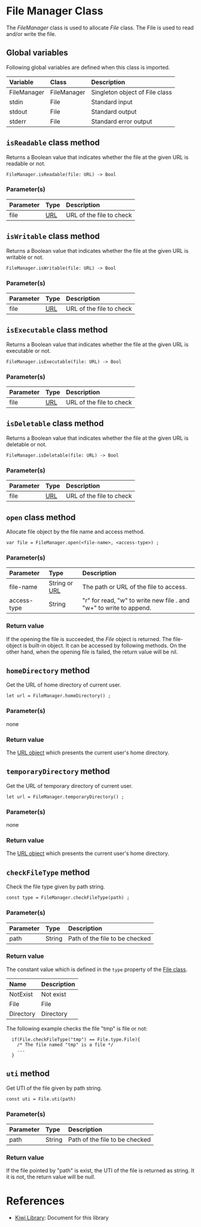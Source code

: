 # File Manager Class
The *FileManager* class is used to allocate *File* class.
The File is used to read and/or write the file.

## Global variables
Following global variables are defined when this class is imported.

|Variable   |Class  | Description                     |
|:---       |:---   |:---                             |
|FileManager  |FileManager   |Singleton object of File class   |
|stdin      |File | Standard input            |
|stdout     |File | Standard output           |
|stderr     |File | Standard error output     |

## `isReadable` class method
Returns a Boolean value that indicates whether the file at the given URL is readable or not.
````
FileManager.isReadable(file: URL) -> Bool
````

### Parameter(s)
|Parameter      |Type   |Description                    |
|:---           |:---   |:---                           |
|file           |[URL](https://github.com/steelwheels/KiwiScript/blob/master/KiwiLibrary/Document/Class/URL.md) |URL of the file to check      |

## `isWritable` class method
Returns a Boolean value that indicates whether the file at the given URL is writable or not.
````
FileManager.isWritable(file: URL) -> Bool
````

### Parameter(s)
|Parameter      |Type   |Description                    |
|:---           |:---   |:---                           |
|file           |[URL](https://github.com/steelwheels/KiwiScript/blob/master/KiwiLibrary/Document/Class/URL.md) |URL of the file to check      |

## `isExecutable` class method
Returns a Boolean value that indicates whether the file at the given URL is executable or not.
````
FileManager.isExecutable(file: URL) -> Bool
````

### Parameter(s)
|Parameter      |Type   |Description                    |
|:---           |:---   |:---                           |
|file           |[URL](https://github.com/steelwheels/KiwiScript/blob/master/KiwiLibrary/Document/Class/URL.md) |URL of the file to check      |

## `isDeletable` class method
Returns a Boolean value that indicates whether the file at the given URL is deletable or not.
````
FileManager.isDeletable(file: URL) -> Bool
````

### Parameter(s)
|Parameter      |Type   |Description                    |
|:---           |:---   |:---                           |
|file           |[URL](https://github.com/steelwheels/KiwiScript/blob/master/KiwiLibrary/Document/Class/URL.md) |URL of the file to check      |

## `open` class method
Allocate file object by the file name and access method.
````
var file = FileManager.open(<file-name>, <access-type>) ;
````
### Parameter(s)
|Parameter    |Type   |Description                    |
|:---         |:---   |:---                           |
|file-name    |String or [URL](https://github.com/steelwheels/KiwiScript/blob/master/KiwiLibrary/Document/Class/URL.md) |The path or URL of the file to access.|
|access-type  |String |"r" for read, "w" to write new file . and "w+" to write to append.|

### Return value
If the opening the file is succeeded, the *File* object is returned. The file-object is built-in object. It can be accessed by following methods. On the other hand, when the opening file is failed, the return value will be nil.

## `homeDirectory` method
Get the URL of home directory of current user.
````
let url = FileManager.homeDirectory() ;
````
### Parameter(s)
none

### Return value
The [URL object](https://github.com/steelwheels/KiwiScript/blob/master/KiwiLibrary/Document/Class/URL.md) which presents the current user's home directory.

## `temporaryDirectory` method
Get the URL of temporary directory of current user.
````
let url = FileManager.temporaryDirectory() ;
````
### Parameter(s)
none

### Return value
The [URL object](https://github.com/steelwheels/KiwiScript/blob/master/KiwiLibrary/Document/Class/URL.md) which presents the current user's home directory.

## `checkFileType` method
Check the file type given by path string.
````
const type = FileManager.checkFileType(path) ;
````

### Parameter(s)
|Parameter    |Type   |Description                    |
|:---         |:---   |:---                           |
|path         |String |Path of the file to be checked |

### Return value
The constant value which is defined in the `type` property of the [File class](https://github.com/steelwheels/KiwiScript/blob/master/KiwiLibrary/Document/Class/File.md).

|Name       |Description            |
|:---       |:---                   |
|NotExist   |Not exist              |
|File       |File                   |
|Directory  |Directory              |

The following example checks the file "tmp" is file or not:
````
  if(File.checkFileType("tmp") == File.type.File){
    /* The file named "tmp" is a file */
    ...
  }
````

## `uti` method
Get UTI of the file given by path string.
````
const uti = File.uti(path)
````

### Parameter(s)
|Parameter    |Type   |Description                    |
|:---         |:---   |:---                           |
|path         |String |Path of the file to be checked |

### Return value
If the file pointed by "path" is exist,
the UTI of the file is returned as string.
It it is not, the return value will be *null*.

# References
* [Kiwi Library](https://github.com/steelwheels/KiwiScript/blob/master/KiwiLibrary/Document/Library.md): Document for this library
